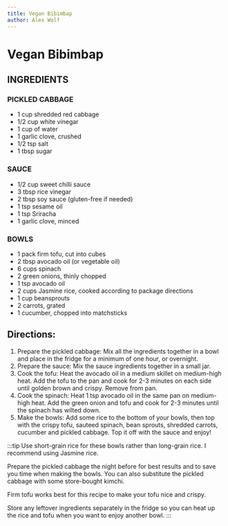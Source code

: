 ```yaml
---
title: Vegan Bibimbap
author: Alex Wolf
---
```

# Vegan Bibimbap

## INGREDIENTS

### PICKLED CABBAGE

* 1 cup shredded red cabbage
* 1/2 cup white vinegar
* 1 cup of water
* 1 garlic clove, crushed
* 1/2 tsp salt
* 1 tbsp sugar

### SAUCE

* 1/2 cup sweet chilli sauce
* 3 tbsp rice vinegar
* 2 tbsp soy sauce (gluten-free if needed)
* 1 tsp sesame oil
* 1 tsp Sriracha
* 1 garlic clove, minced

### BOWLS

* 1 pack firm tofu, cut into cubes
* 2 tbsp avocado oil (or vegetable oil)
* 6 cups spinach
* 2 green onions, thinly chopped
* 1 tsp avocado oil
* 2 cups Jasmine rice, cooked according to package directions
* 1 cup beansprouts
* 2 carrots, grated
* 1 cucumber, chopped into matchsticks

## Directions:

1. Prepare the pickled cabbage: Mix all the ingredients together in a bowl and place in the fridge for a minimum of one hour, or overnight.
2. Prepare the sauce: Mix the sauce ingredients together in a small jar.
3. Cook the tofu: Heat the avocado oil in a medium skillet on medium-high heat. Add the tofu to the pan and cook for 2-3 minutes on each side until golden brown and crispy. Remove from pan.
4. Cook the spinach: Heat 1 tsp avocado oil in the same pan on medium-high heat. Add the green onion and tofu and cook for 2-3 minutes until the spinach has wilted down.
5. Make the bowls: Add some rice to the bottom of your bowls, then top with the crispy tofu, sauteed spinach, bean sprouts, shredded carrots, cucumber and pickled cabbage. Top it off with the sauce and enjoy!

:::tip
Use short-grain rice for these bowls rather than long-grain rice. I recommend using Jasmine rice.

Prepare the pickled cabbage the night before for best results and to save you time when making the bowls. You can also substitute the pickled cabbage with some store-bought kimchi.

Firm tofu works best for this recipe to make your tofu nice and crispy.

Store any leftover ingredients separately in the fridge so you can heat up the rice and tofu when you want to enjoy another bowl.
:::





